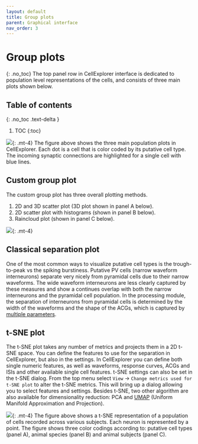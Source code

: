```yaml
---
layout: default
title: Group plots
parent: Graphical interface
nav_order: 3
---
```

# Group plots
{: .no_toc}
The top panel row in CellExplorer interface is dedicated to population level representations of the cells, and consists of three main plots shown below.

## Table of contents
{: .no_toc .text-delta }

1. TOC
{:toc}

![](https://buzsakilab.com/wp/wp-content/uploads/2020/02/groupPlots-1.png){: .mt-4}
The figure above shows the three main population plots in CellExplorer. Each dot is a cell that is color coded by its putative cell type. The incoming synaptic connections are highlighted for a single cell with blue lines.

## Custom group plot
The custom group plot has three overall plotting methods.
1. 2D and 3D scatter plot (3D plot shown in panel A below).
2. 2D scatter plot with histograms (shown in panel B below).
4. Raincloud plot (shown in panel C below).

![](https://buzsakilab.com/wp/wp-content/uploads/2020/02/groupPlotsOther-1.png){: .mt-4}

## Classical separation plot
One of the most common ways to visualize putative cell types is the trough-to-peak vs the spiking burstiness. Putative PV cells (narrow waveform interneurons) separate very nicely from pyramidal cells due to their narrow waveforms. The wide waveform interneurons are less clearly captured by these measures and show a continues overlap with both the narrow interneurons and the pyramidal cell population. In the processing module, the separation of interneurons from pyramidal cells is determined by the width of the waveforms and the shape of the ACGs, which is captured by [multiple parameters]({{"/datastructure/standard-cell-metrics/#cell-type-classification"|absolute_url}}).

## t-SNE plot
The t-SNE plot takes any number of metrics and projects them in a 2D t-SNE space. You can define the features to use for the separation in CellExplorer, but also in the settings. In CellExplorer you can define both single numeric features, as well as waveforms, response curves, ACGs and ISIs and other available single cell features. t-SNE settings can also be set in the t-SNE dialog. From the top menu select `View` -> `Change metrics used for t-SNE plot` to alter the t-SNE metrics. This will bring up a dialog allowing you to select features and settings. Besides t-SNE, two other algorithm are also available for dimensionality reduction: PCA and [UMAP](https://umap-learn.readthedocs.io/en/latest/) (Uniform Manifold Approximation and Projection). 

![](https://buzsakilab.com/wp/wp-content/uploads/2020/02/tSNE-representation-1.png){: .mt-4}
The figure above shows a t-SNE representation of a population of cells recorded across various subjects. Each neuron is represented by a point. The figure shows three color codings according to: putative cell types (panel A), animal species (panel B) and animal subjects (panel C).
